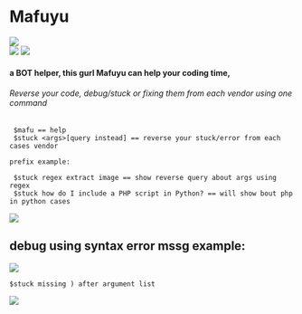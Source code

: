 # Mafuyu  
![](https://i.imgur.com/cJ7EsE1.png)  
![](https://img.shields.io/npm/v/eris) ![](https://img.shields.io/node/v/eris)  
#### a BOT helper, this gurl Mafuyu can help your coding time,   
###### Reverse your code, debug/stuck or fixing them from each vendor using one command  
```
 $mafu == help
 $stuck <args>[query instead] == reverse your stuck/error from each cases vendor  

prefix example:

 $stuck regex extract image == show reverse query about args using regex
 $stuck how do I include a PHP script in Python? == will show bout php in python cases
 ```  
 ![](https://i.imgur.com/dbvIHf5.png)
 ## debug using syntax error mssg example:
 ![](https://i.imgur.com/oFUqw8v.png)  
   
   
 ```
 $stuck missing ) after argument list
 ```  
 ![](https://i.imgur.com/O14vvyN.png)
